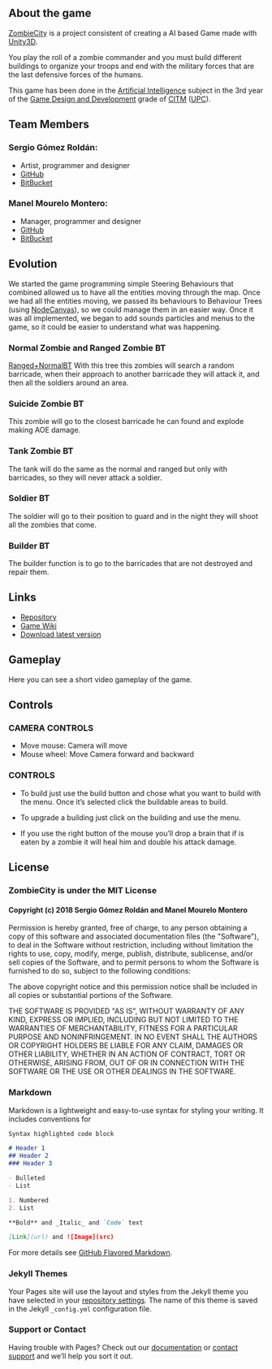 ## About the game

[ZombieCity](https://bitbucket.org/manel_mourelo/ia-game/wiki/Home) is a project consistent of creating a AI based Game made with [Unity3D](https://unity3d.com/es).

You play the roll of a zombie commander and you must build different buildings to organize your troops and end with the military forces that are the last defensive forces of the humans.

This game has been done in the [Artificial Intelligence](https://www.upc.edu/estudispdf/guia_docent.php?codi=804245&lang=ing) subject in the 3rd year of the [Game Design and Development](https://www.citm.upc.edu/ing/estudis/graus-videojocs/) grade of [CITM](https://www.citm.upc.edu/ing/) ([UPC](https://www.upc.edu/en?set_language=en)).

## Team Members

### Sergio Gómez Roldán: 
* Artist, programmer and designer
* [GitHub](https://github.com/Sersius) 
* [BitBucket](https://bitbucket.org/Sersius3/)

### Manel Mourelo Montero: 
* Manager, programmer and designer
* [GitHub](https://github.com/manelmourelo) 
* [BitBucket](https://bitbucket.org/manel_mourelo/)

## Evolution

We started the game programming simple Steering Behaviours that combined allowed us to have all the entities moving through the map. Once we had all the entities moving, we passed its behaviours to Behaviour Trees (using [NodeCanvas](http://nodecanvas.paradoxnotion.com/)), so we could manage them in an easier way. Once it was all implemented, we began to add sounds particles and menus to the game, so it could be easier to understand what was happening.

### Normal Zombie and Ranged Zombie BT
[Ranged+NormalBT](https://github.com/manelmourelo/ZombieCity/blob/master/BT/Ranged%2BNormal.PNG)
With this tree this zombies will search a random barricade, when their approach to another barricade they will attack it, and then all the soldiers around an area.

### Suicide Zombie BT
This zombie will go to the closest barricade he can found and explode making AOE damage.

### Tank Zombie BT
The tank will do the same as the normal and ranged but only with barricades, so they will never attack a soldier.

### Soldier BT
The soldier will go to their position to guard and in the night they will shoot all the zombies that come.

### Builder BT
The builder function is to go to the barricades that are not destroyed and repair them.

## Links
* [Repository](https://bitbucket.org/manel_mourelo/ia-game/src/master/)
* [Game Wiki](https://bitbucket.org/manel_mourelo/ia-game/wiki/Home)
* [Download latest version](https://github.com/manelmourelo/ZombieCity/releases)

## Gameplay

Here you can see a short video gameplay of the game.

## Controls

### CAMERA CONTROLS

* Move mouse: Camera will move
* Mouse wheel: Move Camera forward and backward

### CONTROLS

* To build just use the build button and chose what you want to build with the menu. Once it’s selected click the buildable areas to build.

* To upgrade a building just click on the building and use the menu.

* If you use the right button of the mouse you’ll drop a brain that if is eaten by a zombie it will heal him and double his attack damage.

## License

### ZombieCity is under the MIT License

#### Copyright (c) 2018 Sergio Gómez Roldán and Manel Mourelo Montero

Permission is hereby granted, free of charge, to any person obtaining a copy
of this software and associated documentation files (the "Software"), to deal
in the Software without restriction, including without limitation the rights
to use, copy, modify, merge, publish, distribute, sublicense, and/or sell
copies of the Software, and to permit persons to whom the Software is
furnished to do so, subject to the following conditions:

The above copyright notice and this permission notice shall be included in all
copies or substantial portions of the Software.

THE SOFTWARE IS PROVIDED "AS IS", WITHOUT WARRANTY OF ANY KIND, EXPRESS OR
IMPLIED, INCLUDING BUT NOT LIMITED TO THE WARRANTIES OF MERCHANTABILITY,
FITNESS FOR A PARTICULAR PURPOSE AND NONINFRINGEMENT. IN NO EVENT SHALL THE
AUTHORS OR COPYRIGHT HOLDERS BE LIABLE FOR ANY CLAIM, DAMAGES OR OTHER
LIABILITY, WHETHER IN AN ACTION OF CONTRACT, TORT OR OTHERWISE, ARISING FROM,
OUT OF OR IN CONNECTION WITH THE SOFTWARE OR THE USE OR OTHER DEALINGS IN THE
SOFTWARE.

### Markdown

Markdown is a lightweight and easy-to-use syntax for styling your writing. It includes conventions for

```markdown
Syntax highlighted code block

# Header 1
## Header 2
### Header 3

- Bulleted
- List

1. Numbered
2. List

**Bold** and _Italic_ and `Code` text

[Link](url) and ![Image](src)
```

For more details see [GitHub Flavored Markdown](https://guides.github.com/features/mastering-markdown/).

### Jekyll Themes

Your Pages site will use the layout and styles from the Jekyll theme you have selected in your [repository settings](https://github.com/manelmourelo/ZombieCity/settings). The name of this theme is saved in the Jekyll `_config.yml` configuration file.

### Support or Contact

Having trouble with Pages? Check out our [documentation](https://help.github.com/categories/github-pages-basics/) or [contact support](https://github.com/contact) and we’ll help you sort it out.
